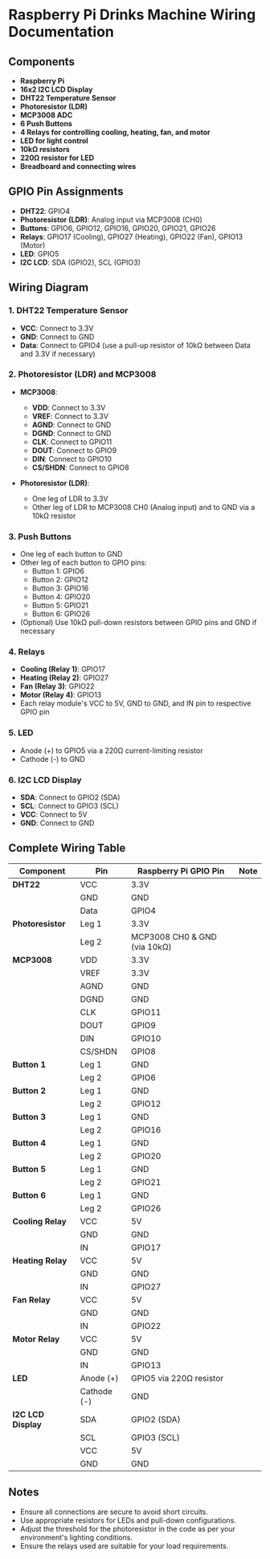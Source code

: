 # Raspberry Pi Drinks Machine Wiring Documentation

## Components
- **Raspberry Pi**
- **16x2 I2C LCD Display**
- **DHT22 Temperature Sensor**
- **Photoresistor (LDR)**
- **MCP3008 ADC**
- **6 Push Buttons**
- **4 Relays for controlling cooling, heating, fan, and motor**
- **LED for light control**
- **10kΩ resistors**
- **220Ω resistor for LED**
- **Breadboard and connecting wires**

## GPIO Pin Assignments
- **DHT22**: GPIO4
- **Photoresistor (LDR)**: Analog input via MCP3008 (CH0)
- **Buttons**: GPIO6, GPIO12, GPIO16, GPIO20, GPIO21, GPIO26
- **Relays**: GPIO17 (Cooling), GPIO27 (Heating), GPIO22 (Fan), GPIO13 (Motor)
- **LED**: GPIO5
- **I2C LCD**: SDA (GPIO2), SCL (GPIO3)

## Wiring Diagram

### 1. DHT22 Temperature Sensor
- **VCC**: Connect to 3.3V
- **GND**: Connect to GND
- **Data**: Connect to GPIO4 (use a pull-up resistor of 10kΩ between Data and 3.3V if necessary)

### 2. Photoresistor (LDR) and MCP3008
- **MCP3008**:
  - **VDD**: Connect to 3.3V
  - **VREF**: Connect to 3.3V
  - **AGND**: Connect to GND
  - **DGND**: Connect to GND
  - **CLK**: Connect to GPIO11
  - **DOUT**: Connect to GPIO9
  - **DIN**: Connect to GPIO10
  - **CS/SHDN**: Connect to GPIO8

- **Photoresistor (LDR)**:
  - One leg of LDR to 3.3V
  - Other leg of LDR to MCP3008 CH0 (Analog input) and to GND via a 10kΩ resistor

### 3. Push Buttons
- One leg of each button to GND
- Other leg of each button to GPIO pins:
  - Button 1: GPIO6
  - Button 2: GPIO12
  - Button 3: GPIO16
  - Button 4: GPIO20
  - Button 5: GPIO21
  - Button 6: GPIO26
- (Optional) Use 10kΩ pull-down resistors between GPIO pins and GND if necessary

### 4. Relays
- **Cooling (Relay 1)**: GPIO17
- **Heating (Relay 2)**: GPIO27
- **Fan (Relay 3)**: GPIO22
- **Motor (Relay 4)**: GPIO13
- Each relay module's VCC to 5V, GND to GND, and IN pin to respective GPIO pin

### 5. LED
- Anode (+) to GPIO5 via a 220Ω current-limiting resistor
- Cathode (-) to GND

### 6. I2C LCD Display
- **SDA**: Connect to GPIO2 (SDA)
- **SCL**: Connect to GPIO3 (SCL)
- **VCC**: Connect to 5V
- **GND**: Connect to GND

## Complete Wiring Table

| Component            | Pin             | Raspberry Pi GPIO Pin  | Note                                      |
|----------------------|-----------------|------------------------|-------------------------------------------|
| **DHT22**            | VCC             | 3.3V                   |                                           |
|                      | GND             | GND                    |                                           |
|                      | Data            | GPIO4                  |                                           |
| **Photoresistor**    | Leg 1           | 3.3V                   |                                           |
|                      | Leg 2           | MCP3008 CH0 & GND (via 10kΩ) |                                      |
| **MCP3008**          | VDD             | 3.3V                   |                                           |
|                      | VREF            | 3.3V                   |                                           |
|                      | AGND            | GND                    |                                           |
|                      | DGND            | GND                    |                                           |
|                      | CLK             | GPIO11                 |                                           |
|                      | DOUT            | GPIO9                  |                                           |
|                      | DIN             | GPIO10                 |                                           |
|                      | CS/SHDN         | GPIO8                  |                                           |
| **Button 1**         | Leg 1           | GND                    |                                           |
|                      | Leg 2           | GPIO6                  |                                           |
| **Button 2**         | Leg 1           | GND                    |                                           |
|                      | Leg 2           | GPIO12                 |                                           |
| **Button 3**         | Leg 1           | GND                    |                                           |
|                      | Leg 2           | GPIO16                 |                                           |
| **Button 4**         | Leg 1           | GND                    |                                           |
|                      | Leg 2           | GPIO20                 |                                           |
| **Button 5**         | Leg 1           | GND                    |                                           |
|                      | Leg 2           | GPIO21                 |                                           |
| **Button 6**         | Leg 1           | GND                    |                                           |
|                      | Leg 2           | GPIO26                 |                                           |
| **Cooling Relay**    | VCC             | 5V                     |                                           |
|                      | GND             | GND                    |                                           |
|                      | IN              | GPIO17                 |                                           |
| **Heating Relay**    | VCC             | 5V                     |                                           |
|                      | GND             | GND                    |                                           |
|                      | IN              | GPIO27                 |                                           |
| **Fan Relay**        | VCC             | 5V                     |                                           |
|                      | GND             | GND                    |                                           |
|                      | IN              | GPIO22                 |                                           |
| **Motor Relay**      | VCC             | 5V                     |                                           |
|                      | GND             | GND                    |                                           |
|                      | IN              | GPIO13                 |                                           |
| **LED**              | Anode (+)       | GPIO5 via 220Ω resistor|                                           |
|                      | Cathode (-)     | GND                    |                                           |
| **I2C LCD Display**  | SDA             | GPIO2 (SDA)            |                                           |
|                      | SCL             | GPIO3 (SCL)            |                                           |
|                      | VCC             | 5V                     |                                           |
|                      | GND             | GND                    |                                           |

## Notes
- Ensure all connections are secure to avoid short circuits.
- Use appropriate resistors for LEDs and pull-down configurations.
- Adjust the threshold for the photoresistor in the code as per your environment's lighting conditions.
- Ensure the relays used are suitable for your load requirements.
